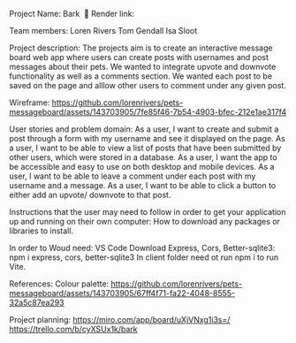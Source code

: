 Project Name: Bark  🦮
Render link: 

Team members: 
Loren Rivers
Tom Gendall
Isa Sloot

Project description:
The projects aim is to create an interactive message board web app where users can create posts with usernames and post messages about their pets. We wanted to integrate upvote and 
downvote functionality as well as a comments section. We wanted each post to be saved on the page and alllow other users to comment under any given post.

Wireframe:
https://github.com/lorenrivers/pets-messageboard/assets/143703905/7fe85f46-7b54-4903-bfec-212e1ae317f4


User stories and problem domain:
As a user, I want to create and submit a post through a form with my username and see it displayed on the page.
As a user, I want to be able to view a list of posts that have been submitted by other users, which were stored in a database.
As a user, I want the app to be accessible and easy to use on both desktop and mobile devices.
As a user, I want to be able to leave a comment under each post with my username and a message. 
As a user, I want to be able to click a button to either add an upvote/ downvote to that post.


Instructions that the user may need to follow in order to get your application up and running on their own computer:
How to download any packages or libraries to install.

In order to Woud need:
VS Code 
Download Express, Cors, Better-sqlite3: npm i express, cors, better-sqlite3
In client folder need ot run npm i to run Vite. 


References:
Colour palette: https://github.com/lorenrivers/pets-messageboard/assets/143703905/67ff4f71-fa22-4048-8555-32a5c87ea293

Project planning:
https://miro.com/app/board/uXjVNxg1i3s=/
https://trello.com/b/cyXSUx1k/bark
